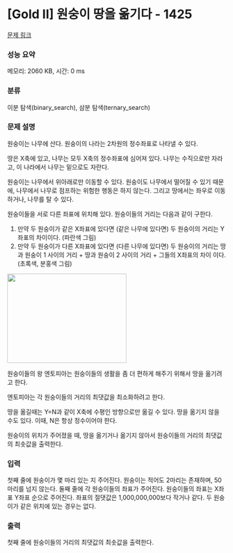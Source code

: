 # [Gold II] 원숭이 땅을 옮기다 - 1425 

[문제 링크](https://www.acmicpc.net/problem/1425) 

### 성능 요약

메모리: 2060 KB, 시간: 0 ms

### 분류

이분 탐색(binary_search), 삼분 탐색(ternary_search)

### 문제 설명

<p>원숭이는 나무에 산다. 원숭이의 나라는 2차원의 정수좌표로 나타낼 수 있다.</p>

<p>땅은 X축에 있고, 나무는 모두 X축의 정수좌표에 심어져 있다. 나무는 수직으로만 자라고, 이 나라에서 나무는 밑으로도 자란다.</p>

<p>원숭이는 나무에서 위아래로만 이동할 수 있다. 원숭이도 나무에서 떨어질 수 있기 때문에, 나무에서 나무로 점프하는 위험한 행동은 하지 않는다. 그리고 땅에서는 좌우로 이동하거나, 나무를 탈 수 있다.</p>

<p>원숭이들을 서로 다른 좌표에 위치해 있다. 원숭이들의 거리는 다음과 같이 구한다.</p>

<ol>
	<li>만약 두 원숭이가 같은 X좌표에 있다면 (같은 나무에 있다면) 두 원숭이의 거리는 Y좌표의 차이이다. (파란색 그림)</li>
	<li>만약 두 원숭이가 다른 X좌표에 있다면 (다른 나무에 있다면) 두 원숭이의 거리는 땅과 원숭이 1 사이의 거리 + 땅과 원숭이 2 사이의 거리 + 그들의 X좌표의 차이 이다. (초록색, 분홍색 그림)</li>
</ol>

<p><img alt="" src="https://www.acmicpc.net/upload/201004/tree.png" style="height:205px; width:274px"></p>

<p>원숭이들의 왕 엔토피아는 원숭이들의 생활을 좀 더 편하게 해주기 위해서 땅을 옮기려고 한다.</p>

<p>엔토피아는 각 원숭이들의 거리의 최댓값을 최소화하려고 한다.</p>

<p>땅을 옮길때는 Y=N과 같이 X축에 수평인 방향으로만 옮길 수 있다. 땅을 옮기지 않을 수도 있다. 이때, N은 항상 정수이어야 한다.</p>

<p>원숭이의 위치가 주어졌을 때, 땅을 옮기거나 옮기지 않아서 원숭이들의 거리의 최댓값의 최솟값을 출력한다.</p>

### 입력 

 <p>첫째 줄에 원숭이가 몇 마리 있는 지 주어진다. 원숭이는 적어도 2마리는 존재하며, 50마리를 넘지 않는다. 둘째 줄에 각 원숭이들의 좌표가 주어진다. 원숭이들의 좌표는 X좌표 Y좌표 순으로 주어진다. 좌표의 절댓값은 1,000,000,000보다 작거나 같다. 두 원숭이가 같은 위치에 있는 경우는 없다.</p>

### 출력 

 <p>첫째 줄에 원숭이들의 거리의 최댓값의 최솟값을 출력한다.</p>


